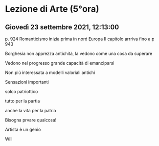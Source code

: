 # Lezione di Arte (5°ora)
## Giovedì 23 settembre 2021, 12:13:00

p. 924
Romanticismo inizia prima in nord Europa
Il capitolo arrriva fino a p 943


Borghesia non apprezza antichità, la vedono come una cosa da superare

Vedono nel progresso grande capacità di emanciparsi

Non più interessata a modelli valoriali antichi


Sensazioni importanti

solco patriottico

tutto per la partia

anche la vita per la patria

Bisogna prvare qualcosa! 


Artista è un genio


Will
<!--stackedit_data:
eyJoaXN0b3J5IjpbLTE1OTUyMzI4OTIsLTE3NjQxODg4ODQsLT
M5NTI0NzUzLC0zMDM5NDE1Miw0NDgwNjY5ODldfQ==
-->